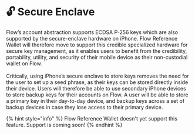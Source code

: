 # 🔓 Secure Enclave

Flow’s account abstraction supports ECDSA P-256 keys which are also supported by the secure-enclave hardware on iPhone. Flow Reference Wallet will therefore move to support this credible specialized hardware for secure key management, as it enables users to benefit from the credibility, portability, utility, and security of their mobile device as their non-custodial wallet on Flow. \
\
Critically, using iPhone’s secure enclave to store keys removes the need for the user to set up a seed phrase, as their keys can be stored directly inside their device. Users will therefore be able to use secondary iPhone devices to store backup keys for their accounts on Flow. A user will be able to store a primary key in their day-to-day device, and backup keys across a set of backup devices in case they lose access to their primary device.

{% hint style="info" %}
Flow Reference Wallet doesn't yet support this feature. Support is coming soon!
{% endhint %}
